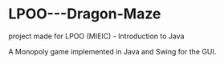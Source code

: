 LPOO---Dragon-Maze
==================

project made for LPOO (MIEIC) - Introduction to Java

A Monopoly game implemented in Java and Swing for the GUI.
